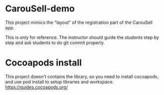 # CarouSell-demo
This project mimics the "layout" of the registration part of the CarouSell app.

This is only for reference. The instructor should guide the students step by step and ask students to do git commit properly.

# Cocoapods install
This project doesn't contains the library, so you need to install cocoapods, and use pod install to setup libraries and workspace. https://guides.cocoapods.org/
